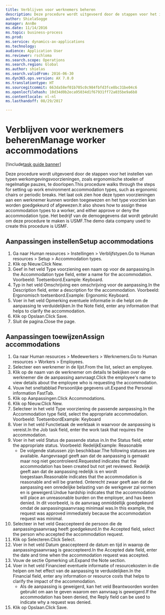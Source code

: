 ```yaml
--- 
title: Verblijven voor werknemers beheren
description: Deze procedure wordt uitgevoerd door de stappen voor het instellen van typen werkomgevingsvoorzieningen, zoals ergonomische stoelen of regelmatige pauzes, te doorlopen.
author: ShielaSogge
manager: AnnBe
ms.date: 11/14/2016
ms.topic: business-process
ms.prod: 
ms.service: dynamics-ax-applications
ms.technology: 
audience: Application User
ms.reviewer: rschloma
ms.search.scope: Operations
ms.search.region: Global
ms.author: shielas
ms.search.validFrom: 2016-06-30
ms.dyn365.ops.version: AX 7.0.0
ms.translationtype: HT
ms.sourcegitcommit: 663da58ef01b705c0c984fbfd3fce8bc31be04c6
ms.openlocfilehash: 10d34d0b2eca95034d1f67931ff72a035be9a6b8
ms.contentlocale: nl-nl
ms.lasthandoff: 08/29/2017

---
```

# <a name="manage-worker-accommodations"></a><span data-ttu-id="00f15-103">Verblijven voor werknemers beheren</span><span class="sxs-lookup"><span data-stu-id="00f15-103">Manage worker accommodations</span></span>

[!include[task guide banner](../../../includes/task-guide-banner.md)]

<span data-ttu-id="00f15-104">Deze procedure wordt uitgevoerd door de stappen voor het instellen van typen werkomgevingsvoorzieningen, zoals ergonomische stoelen of regelmatige pauzes, te doorlopen.</span><span class="sxs-lookup"><span data-stu-id="00f15-104">This procedure walks through the steps for setting up work environment accommodation types, such as ergonomic chairs or periodic breaks.</span></span> <span data-ttu-id="00f15-105">Het laat ook zien hoe deze typen voorzieningen aan een werknemer kunnen worden toegewezen en het type voorzien kan worden goedgekeurd of afgewezen.</span><span class="sxs-lookup"><span data-stu-id="00f15-105">It also shows how to assign these accommodation types to a worker, and either approve or deny the accommodation type.</span></span> <span data-ttu-id="00f15-106">Het bedrijf van de demogegevens dat wordt gebruikt om deze procedure te maken is USMF.</span><span class="sxs-lookup"><span data-stu-id="00f15-106">The demo data company used to create this procedure is USMF.</span></span>


## <a name="setup-accommodations"></a><span data-ttu-id="00f15-107">Aanpassingen instellen</span><span class="sxs-lookup"><span data-stu-id="00f15-107">Setup accommodations</span></span>
1. <span data-ttu-id="00f15-108">Ga naar Human resources > Instellingen > Verblijfstypen.</span><span class="sxs-lookup"><span data-stu-id="00f15-108">Go to Human resources > Setup > Accommodation types.</span></span>
2. <span data-ttu-id="00f15-109">Klik op Nieuw.</span><span class="sxs-lookup"><span data-stu-id="00f15-109">Click New.</span></span>
3. <span data-ttu-id="00f15-110">Geef in het veld Type voorziening een naam op voor de aanpassing.</span><span class="sxs-lookup"><span data-stu-id="00f15-110">In the Accommodation type field, enter a name for the accommodation.</span></span> <span data-ttu-id="00f15-111">Voorbeeld: Toetsenbord.</span><span class="sxs-lookup"><span data-stu-id="00f15-111">Example: Keyboard.</span></span>
4. <span data-ttu-id="00f15-112">Typ in het veld Omschrijving een omschrijving voor de aanpassing.</span><span class="sxs-lookup"><span data-stu-id="00f15-112">In the Description field, enter a description for the accommodation.</span></span> <span data-ttu-id="00f15-113">Voorbeeld: Ergonomisch toetsenbord.</span><span class="sxs-lookup"><span data-stu-id="00f15-113">Example: Ergonomic Keyboard.</span></span>
5. <span data-ttu-id="00f15-114">Voer in het veld Opmerking eventuele informatie in die helpt om de aanpassing te verduidelijken.</span><span class="sxs-lookup"><span data-stu-id="00f15-114">In the Note field, enter any information that helps to clarify the accommodation.</span></span>
6. <span data-ttu-id="00f15-115">Klik op Opslaan.</span><span class="sxs-lookup"><span data-stu-id="00f15-115">Click Save.</span></span>
7. <span data-ttu-id="00f15-116">Sluit de pagina.</span><span class="sxs-lookup"><span data-stu-id="00f15-116">Close the page.</span></span>

## <a name="assign-accommodations"></a><span data-ttu-id="00f15-117">Aanpassingen toewijzen</span><span class="sxs-lookup"><span data-stu-id="00f15-117">Assign accommodations</span></span>
1. <span data-ttu-id="00f15-118">Ga naar Human resources > Medewerkers > Werknemers.</span><span class="sxs-lookup"><span data-stu-id="00f15-118">Go to Human resources > Workers > Employees.</span></span>
2. <span data-ttu-id="00f15-119">Selecteer een werknemer in de lijst.</span><span class="sxs-lookup"><span data-stu-id="00f15-119">From the list, select an employee.</span></span>
3. <span data-ttu-id="00f15-120">Klik op de naam van de werknemer om details te bekijken over de werknemer die de aanpassing aanvraagt.</span><span class="sxs-lookup"><span data-stu-id="00f15-120">Click the employee's name to view details about the employee who is requesting the accommodation.</span></span>
4. <span data-ttu-id="00f15-121">Vouw het sneltabblad Persoonlijke gegevens uit.</span><span class="sxs-lookup"><span data-stu-id="00f15-121">Expand the Personal information FastTab.</span></span>
5. <span data-ttu-id="00f15-122">Klik op Aanpassingen.</span><span class="sxs-lookup"><span data-stu-id="00f15-122">Click Accommodations.</span></span>
6. <span data-ttu-id="00f15-123">Klik op Nieuw.</span><span class="sxs-lookup"><span data-stu-id="00f15-123">Click New.</span></span>
7. <span data-ttu-id="00f15-124">Selecteer in het veld Type voorziening de passende aanpassing.</span><span class="sxs-lookup"><span data-stu-id="00f15-124">In the Accommodation type field, select the appropriate accommodation.</span></span> <span data-ttu-id="00f15-125">Voorbeeld: Toetsenbord</span><span class="sxs-lookup"><span data-stu-id="00f15-125">Example: Keyboard</span></span>
8. <span data-ttu-id="00f15-126">Voer in het veld Functietaak de werktaak in waarvoor de aanpassing is vereist.</span><span class="sxs-lookup"><span data-stu-id="00f15-126">In the Job task field, enter the work task that requires the accommodation.</span></span>
9. <span data-ttu-id="00f15-127">Voer in het veld Status de passende status in.</span><span class="sxs-lookup"><span data-stu-id="00f15-127">In the Status field, enter the appropriate status.</span></span> <span data-ttu-id="00f15-128">Voorbeeld: Redelijk</span><span class="sxs-lookup"><span data-stu-id="00f15-128">Example: Reasonable</span></span>
    * <span data-ttu-id="00f15-129">De volgende statussen zijn beschikbaar.</span><span class="sxs-lookup"><span data-stu-id="00f15-129">The following statuses are available.</span></span> <span data-ttu-id="00f15-130">Aangevraagd geeft aan dat de aanpassing is gemaakt maar nog niet gecontroleerd.</span><span class="sxs-lookup"><span data-stu-id="00f15-130">Requested indicates that the accommodation has been created but not yet reviewed.</span></span> <span data-ttu-id="00f15-131">Redelijk geeft aan dat de aanpassing redelijk is en wordt toegestaan.</span><span class="sxs-lookup"><span data-stu-id="00f15-131">Reasonable indicates that the accommodation is reasonable and will be granted.</span></span> <span data-ttu-id="00f15-132">Onterecht zwaar geeft aan dat de aanpassing een onredelijke belasting van de werkgever zal vormen en is geweigerd.</span><span class="sxs-lookup"><span data-stu-id="00f15-132">Undue hardship indicates that the accommodation will place an unreasonable burden on the employer, and has been denied.</span></span> <span data-ttu-id="00f15-133">In dit voorbeeld, is de aanvraag onmiddellijk goedgekeurd omdat de aanpassingsaanvraag minimaal was.</span><span class="sxs-lookup"><span data-stu-id="00f15-133">In this example, the request was approved immediately because the accommodation request was minimal.</span></span>  
10. <span data-ttu-id="00f15-134">Selecteer in het veld Geaccepteerd de persoon die de aanpassingsaanvraag heeft goedgekeurd.</span><span class="sxs-lookup"><span data-stu-id="00f15-134">In the Accepted field, select the person who accepted the accommodation request.</span></span>
11. <span data-ttu-id="00f15-135">Klik op Selecteren.</span><span class="sxs-lookup"><span data-stu-id="00f15-135">Click Select.</span></span>
12. <span data-ttu-id="00f15-136">Voer in het veld Datum geaccepteerd de datum en tijd in waarop de aanpassingsaanvraag is geaccepteerd.</span><span class="sxs-lookup"><span data-stu-id="00f15-136">In the Accepted date field, enter the date and time when the accommodation request was accepted.</span></span>
13. <span data-ttu-id="00f15-137">Vouw de sectie Opmerking uit.</span><span class="sxs-lookup"><span data-stu-id="00f15-137">Expand the Note section.</span></span>
14. <span data-ttu-id="00f15-138">Voer in het veld Financieel eventuele informatie of resourcekosten in die helpen om het effect van de aanpassing te verduidelijken.</span><span class="sxs-lookup"><span data-stu-id="00f15-138">In the Financial field, enter any information or resource costs that helps to clarify the impact of the accommodation.</span></span>
    * <span data-ttu-id="00f15-139">Als de aanpassing is geweigerd, kan het veld Beantwoorden worden gebruikt om aan te geven waarom een aanvraag is geweigerd.</span><span class="sxs-lookup"><span data-stu-id="00f15-139">If the accommodation has been denied, the Reply field can be used to indicate why a request was denied.</span></span>  
15. <span data-ttu-id="00f15-140">Klik op Opslaan.</span><span class="sxs-lookup"><span data-stu-id="00f15-140">Click Save.</span></span>


